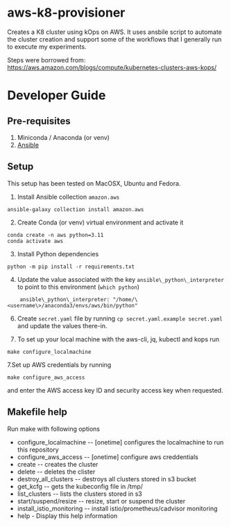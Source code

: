 # aws-k8-provisioner

Creates a K8 cluster using kOps on AWS. It uses ansbile script to automate the cluster creation and support some of the workflows that I generally run to execute my experiments. 

Steps were borrowed from:
https://aws.amazon.com/blogs/compute/kubernetes-clusters-aws-kops/

# Developer Guide
## Pre-requisites
1. Miniconda / Anaconda (or venv)
2. [Ansible](https://docs.ansible.com/ansible/latest/installation_guide/intro_installation.html) 

## Setup
This setup has been tested on MacOSX, Ubuntu and Fedora.

1. Install Ansible collection `amazon.aws`
```shell
ansible-galaxy collection install amazon.aws
```

2. Create Conda (or venv) virtual environment and activate it
```shell
conda create -n aws python=3.11
conda activate aws
```

3. Install Python dependencies
```shell
python -m pip install -r requirements.txt
```

4. Update the value associated with the key `ansible\_python\_interpreter` to point to this environment (`which python`)
```
    ansible\_python\_interpreter: "/home/\<username\>/anaconda3/envs/aws/bin/python"
```
6. Create `secret.yaml` file by running `cp secret.yaml.example secret.yaml` and update the values there-in.

7. To set up your local machine with the aws-cli, jq, kubectl and kops run
```shell
make configure_localmachine
```

7.Set up AWS credentials by running
```shell
make configure_aws_access
```
and enter the AWS access key ID and security access key when requested.

## Makefile help
Run make with following options

* configure\_localmachine -- [onetime] configures the localmachine to run this repository
* configure\_aws\_access -- [onetime] configure aws creddentials
* create -- creates the cluster
* delete -- deletes the clister
* destroy\_all\_clusters -- destroys all clusters stored in s3 bucket
* get\_kcfg -- gets the kubeconfig file in /tmp/<cluster-name>
* list\_clusters -- lists the clusters stored in s3
* start/suspend/resize -- resize, start or suspend the cluster
* install\_istio\_monitoring -- install istio/prometheus/cadvisor monitoring
* help   - Display this help information
